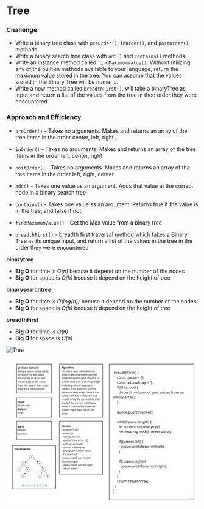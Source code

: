 # Tree

### Challenge
- Write a binary tree class with `preOrder()`, `inOrder()`, and `postOrder()` methods. 
- Write a binary search tree class with `add()` and `contains()` methods.
- Write an instance method called `findMaximumValue()`. Without utilizing any of the built-in methods available to your language, return the maximum value stored in the tree. You can assume that the values stored in the Binary Tree will be numeric.
- Write a new method called `breadthFirst()`, will take a binaryTree as input and return a list of the values from the tree in thee order they were encountered

### Approach and Efficiency
- `preOrder()` - Takes no arguments. Makes and returns an array of the tree items in the order center, left, right.
- `inOrder()` - Takes no arguments. Makes and returns an array of the tree items in the order left, center, right
- `postOrder()` - Takes no arguments. Makes and returns an array of the tree items in the order left, right, center
- `add()` - Takes one value as an argument. Adds that value at the correct node in a binary search tree
- `contains()` - Takes one value as an argument. Returns true if the value is in the tree, and false if not.

- `findMaximumValue()` - Get the Max value from a binary tree

- `breadthFirst()` - breadth first traversal method which takes a Binary Tree as its unique input, and return a list of the values in the tree in the order they were encountered

**binarytree**
- **Big O** for time is *O(n)* becuse it depend on the number of the nodes
- **Big O** for space is *O(h)* becuse it depend on the height of tree

**binarysearchtree**
- **Big O** for time is *O(log(n))* becuse it depend on the number of the nodes
- **Big O** for space is *O(h)* becuse it depend on the height of tree

**breadthFirst**
- **Big O** for time is *O(n)*
- **Big O** for space is *O(n)*


![Tree](./assets/Tree.png)

![BreadthFirst](./assets/breadth-first.jpg)
